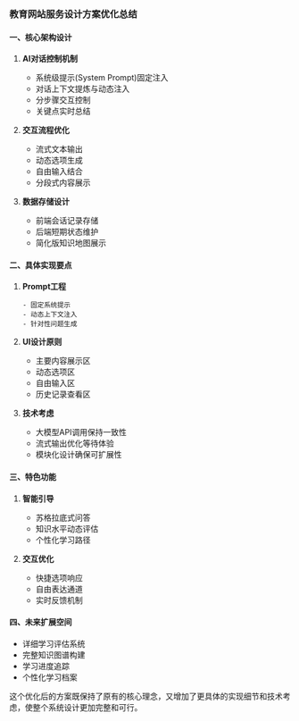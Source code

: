 ### 教育网站服务设计方案优化总结

#### 一、核心架构设计

1. **AI对话控制机制**
   - 系统级提示(System Prompt)固定注入
   - 对话上下文提炼与动态注入
   - 分步骤交互控制
   - 关键点实时总结

2. **交互流程优化**
   - 流式文本输出
   - 动态选项生成
   - 自由输入结合
   - 分段式内容展示

3. **数据存储设计**
   - 前端会话记录存储
   - 后端短期状态维护
   - 简化版知识地图展示

#### 二、具体实现要点

1. **Prompt工程**
   ```
   - 固定系统提示
   - 动态上下文注入
   - 针对性问题生成
   ```

2. **UI设计原则**
   - 主要内容展示区
   - 动态选项区
   - 自由输入区
   - 历史记录查看区

3. **技术考虑**
   - 大模型API调用保持一致性
   - 流式输出优化等待体验
   - 模块化设计确保可扩展性

#### 三、特色功能

1. **智能引导**
   - 苏格拉底式问答
   - 知识水平动态评估
   - 个性化学习路径

2. **交互优化**
   - 快捷选项响应
   - 自由表达通道
   - 实时反馈机制

#### 四、未来扩展空间

- 详细学习评估系统
- 完整知识图谱构建
- 学习进度追踪
- 个性化学习档案

这个优化后的方案既保持了原有的核心理念，又增加了更具体的实现细节和技术考虑，使整个系统设计更加完整和可行。 